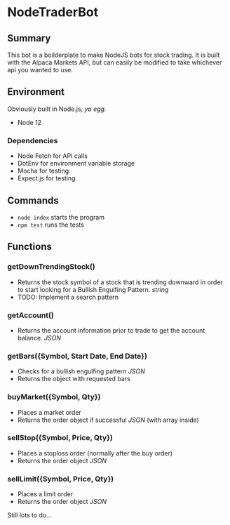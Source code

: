 # NodeTraderBot

## Summary
This bot is a boilderplate to make NodeJS bots for stock trading. It is built with the Alpaca Markets API, but can easily be modified to take whichever api you wanted to use.

## Environment
Obviously built in Node.js, _ya egg._
- Node 12

### Dependencies
- Node Fetch for API calls
- DotEnv for environment variable storage
- Mocha for testing.
- Expect.js for testing.

## Commands
- `node index` starts the program
- `npm test` runs the tests 

## Functions

### getDownTrendingStock()
- Returns the stock symbol of a stock that is trending downward in order to start looking for a Bullish Engulfing Pattern. _string_
- TODO: Implement a search pattern 

### getAccount()
- Returns the account information prior to trade to get the account balance. _JSON_

### getBars({Symbol, Start Date, End Date})
- Checks for a bullish engulfing pattern _JSON_
- Returns the object with requested bars

### buyMarket({Symbol, Qty})
- Places a market order
- Returns the order object if successful _JSON_ (with array inside)

### sellStop({Symbol, Price, Qty}) 
- Places a stoploss order (normally after the buy order)
- Returns the order object _JSON_

### sellLimit({Symbol, Price, Qty}) 
- Places a limit order 
- Returns the order object _JSON_

Still lots to do...


